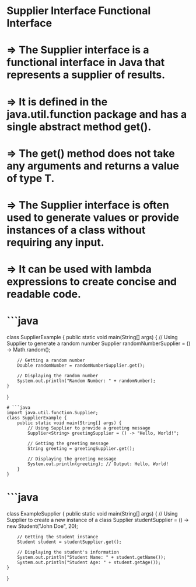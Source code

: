 # Supplier Interface Functional Interface
# => The Supplier interface is a functional interface in Java that represents a supplier of results.
# => It is defined in the java.util.function package and has a single abstract method get().
# => The get() method does not take any arguments and returns a value of type T.
# => The Supplier interface is often used to generate values or provide instances of a class without requiring any input.
# => It can be used with lambda expressions to create concise and readable code.

# ```java
class SupplierExample {
    public static void main(String[] args) {
        // Using Supplier to generate a random number
        Supplier<Double> randomNumberSupplier = () -> Math.random();
        
        // Getting a random number
        Double randomNumber = randomNumberSupplier.get();
        
        // Displaying the random number
        System.out.println("Random Number: " + randomNumber);
    }
}
```
# ```java
import java.util.function.Supplier;
class SupplierExample {
    public static void main(String[] args) {
        // Using Supplier to provide a greeting message
        Supplier<String> greetingSupplier = () -> "Hello, World!";
        
        // Getting the greeting message
        String greeting = greetingSupplier.get();
        
        // Displaying the greeting message
        System.out.println(greeting); // Output: Hello, World!
    }
}
```
# ```java
class ExampleSupplier {
    public static void main(String[] args) {
        // Using Supplier to create a new instance of a class
        Supplier<Student> studentSupplier = () -> new Student("John Doe", 20);
        
        // Getting the student instance
        Student student = studentSupplier.get();
        
        // Displaying the student's information
        System.out.println("Student Name: " + student.getName());
        System.out.println("Student Age: " + student.getAge());
    }
}
